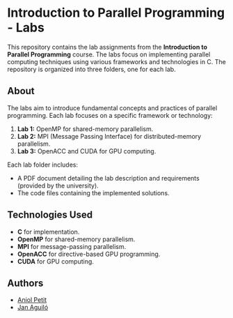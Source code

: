 # Introduction to Parallel Programming - Labs

This repository contains the lab assignments from the **Introduction to Parallel Programming** course. The labs focus on implementing parallel computing techniques using various frameworks and technologies in C. The repository is organized into three folders, one for each lab.

## About
The labs aim to introduce fundamental concepts and practices of parallel programming. Each lab focuses on a specific framework or technology:
1. **Lab 1:** OpenMP for shared-memory parallelism.
2. **Lab 2:** MPI (Message Passing Interface) for distributed-memory parallelism.
3. **Lab 3:** OpenACC and CUDA for GPU computing.

Each lab folder includes:
- A PDF document detailing the lab description and requirements (provided by the university).
- The code files containing the implemented solutions.

## Technologies Used
- **C** for implementation.
- **OpenMP** for shared-memory parallelism.
- **MPI** for message-passing parallelism.
- **OpenACC** for directive-based GPU programming.
- **CUDA** for GPU computing.

## Authors
- [Aniol Petit](https://github.com/JanAguilo)
- [Jan Aguiló](https://github.com/aniol-petit)
